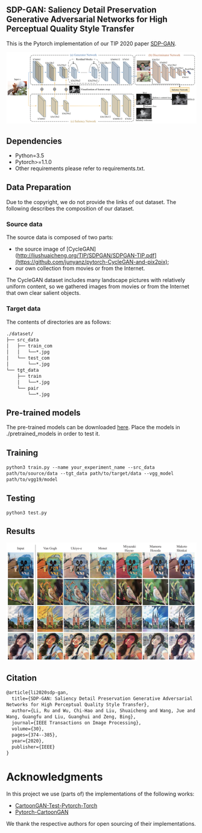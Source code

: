 ## SDP-GAN: Saliency Detail Preservation Generative Adversarial Networks for High Perceptual Quality Style Transfer

This is the Pytorch implementation of our TIP 2020 paper [SDP-GAN](http://liushuaicheng.org/TIP/SDPGAN/SDPGAN-TIP.pdf).

![image](./figs/pipeline.png)

## Dependencies

* Python=3.5
* Pytorch>=1.1.0
* Other requirements please refer to requirements.txt.

## Data Preparation

Due to the copyright, we do not provide the links of out dataset. The following describes the composition of our dataset.

### Source data

The source data is composed of two parts:
* the source image of [CycleGAN](http://liushuaicheng.org/TIP/SDPGAN/SDPGAN-TIP.pdf](https://github.com/junyanz/pytorch-CycleGAN-and-pix2pix); 
* our own collection from movies or from the Internet. 

The CycleGAN dataset includes many landscape pictures with relatively uniform content, so we gathered images from movies or from the Internet that own clear salient objects.

### Target data

The contents of directories are as follows:

```
./dataset/
├── src_data
│   ├── train_com
│   │   └──*.jpg
│   └── test_com
│       └──*.jpg
└── tgt_data
    ├── train
    │   └──*.jpg
    └── pair
        └──*.jpg
```

## Pre-trained models

The pre-trained models can be downloaded [here](https://drive.google.com/drive/folders/1agSGUuK0LuwLuxzqXADGdRa2rvD_CyWu?usp=sharing). Place the models in ./pretrained_models in order to test it.

## Training
``` 
python3 train.py --name your_experiment_name --src_data path/to/source/data --tgt_data path/to/target/data --vgg_model path/to/vgg19/model
```

## Testing

```
python3 test.py
```

## Results

![image](./figs/results.png)

## Citation

```
@article{li2020sdp-gan,
  title={SDP-GAN: Saliency Detail Preservation Generative Adversarial Networks for High Perceptual Quality Style Transfer},
  author={Li, Ru and Wu, Chi-Hao and Liu, Shuaicheng and Wang, Jue and Wang, Guangfu and Liu, Guanghui and Zeng, Bing},
  journal={IEEE Transactions on Image Processing},
  volume={30},
  pages={374--385},
  year={2020},
  publisher={IEEE}
}
```

# Acknowledgments

In this project we use (parts of) the implementations of the following works:

* [CartoonGAN-Test-Pytorch-Torch](https://github.com/Yijunmaverick/CartoonGAN-Test-Pytorch-Torch)
* [Pytorch-CartoonGAN](https://github.com/znxlwm/pytorch-CartoonGAN) 

We thank the respective authors for open sourcing of their implementations.
